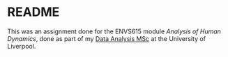 # README

This was an assignment done for the ENVS615 module *Analysis of Human Dynamics*, done as part of my [Data Analysis
MSc](https://github.com/peterprescott/data-analysis-msc) at the University of Liverpool.
